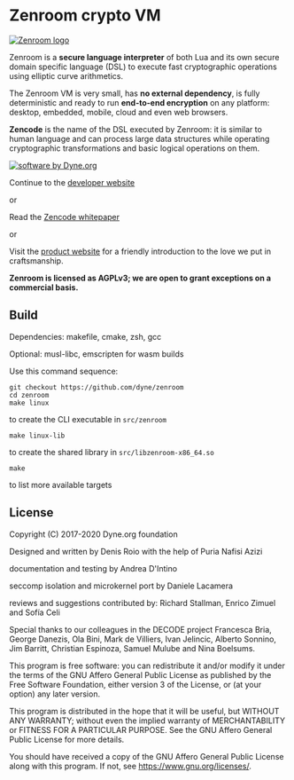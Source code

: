 # Zenroom crypto VM

[![Zenroom logo](https://files.dyne.org/zenroom/logos/zenroom_logotype.png)](https://dev.zenroom.org)

Zenroom is a **secure language interpreter** of both Lua and its own
secure domain specific language (DSL) to execute fast cryptographic
operations using elliptic curve arithmetics.

The Zenroom VM is very small, has **no external dependency**, is fully
deterministic and ready to run **end-to-end encryption** on any platform:
desktop, embedded, mobile, cloud and even web browsers.

**Zencode** is the name of the DSL executed by Zenroom: it is similar
to human language and can process large data structures while
operating cryptographic transformations and basic logical operations
on them.

[![software by Dyne.org](https://files.dyne.org/software_by_dyne.png)](http://www.dyne.org)

Continue to the [developer website](https://dev.zenroom.org/)

or

Read the [Zencode whitepaper](https://files.dyne.org/zenroom/Zenroom_Whitepaper.pdf)

or

Visit the [product website](http://zenroom.org/) for a friendly
introduction to the love we put in craftsmanship.

**Zenroom is licensed as AGPLv3; we are open to grant exceptions on a commercial basis.**

## Build

Dependencies: makefile, cmake, zsh, gcc

Optional: musl-libc, emscripten for wasm builds

Use this command sequence:

```
git checkout https://github.com/dyne/zenroom
cd zenroom
make linux
```

to create the CLI executable in `src/zenroom`

```
make linux-lib
```

to create the shared library in `src/libzenroom-x86_64.so`

```
make
```

to list more available targets


## License

Copyright (C) 2017-2020 Dyne.org foundation

Designed and written by Denis Roio with the help of Puria Nafisi Azizi

documentation and testing by Andrea D'Intino

seccomp isolation and microkernel port by Daniele Lacamera

reviews and suggestions contributed by: Richard Stallman, Enrico
Zimuel and Sofía Celi

Special thanks to our colleagues in the DECODE project Francesca
Bria, George Danezis, Ola Bini, Mark de Villiers, Ivan Jelincic,
Alberto Sonnino, Jim Barritt, Christian Espinoza, Samuel Mulube and
Nina Boelsums.

This program is free software: you can redistribute it and/or modify
it under the terms of the GNU Affero General Public License as
published by the Free Software Foundation, either version 3 of the
License, or (at your option) any later version.
 
This program is distributed in the hope that it will be useful, but
WITHOUT ANY WARRANTY; without even the implied warranty of
MERCHANTABILITY or FITNESS FOR A PARTICULAR PURPOSE.  See the GNU
Affero General Public License for more details.

You should have received a copy of the GNU Affero General Public
License along with this program.  If not, see
<https://www.gnu.org/licenses/>.
